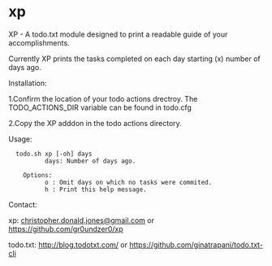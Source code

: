 xp
==

XP - A todo.txt module designed to print a readable guide of your accomplishments. 

 Currently XP prints the tasks completed on each day starting (x) number of days ago. 

Installation: 
   
  1.Confirm the location of your todo actions drectroy. The TODO_ACTIONS_DIR variable can be found in todo.cfg
   
  2.Copy the XP adddon in the todo actions directory. 
  

Usage: 

      todo.sh xp [-oh] days 
              days: Number of days ago.
        
        Options:
              o : Omit days on which no tasks were commited.
              h : Print this help message.

Contact:

   xp: christopher.donald.jones@gmail.com or https://github.com/gr0undzer0/xp
   
   todo.txt: http://blog.todotxt.com/ or https://github.com/ginatrapani/todo.txt-cli 
